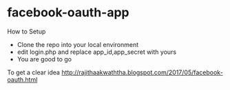 # facebook-oauth-app

How to Setup

- Clone the repo into your local environment 
- edit login.php and replace app_id,app_secret with yours
- You are good to go

To get a clear idea http://rajithaakwaththa.blogspot.com/2017/05/facebook-oauth.html
